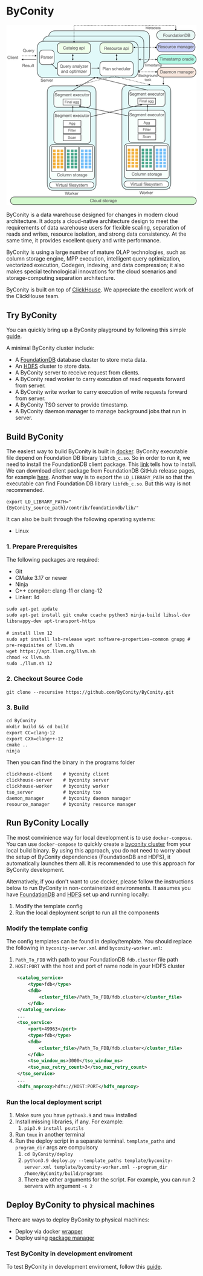 # ByConity

<p align="center">
    <img src="ByConity-architecture.png" alt="ByConity-architecture" width="800"/>
</p>

ByConity is a data warehouse designed for changes in modern cloud architecture. It adopts a cloud-native architecture design to meet the requirements of data warehouse users for flexible scaling, separation of reads and writes, resource isolation, and strong data consistency. At the same time, it provides excellent query and write performance.

ByConity is using a large number of mature OLAP technologies, such as column storage engine, MPP execution, intelligent query optimization, vectorized execution, Codegen, indexing, and data compression; it also makes special technological innovations for the cloud scenarios and storage-computing separation architecture.

ByConity is built on top of [ClickHouse](https://github.com/ClickHouse/ClickHouse). We appreciate the excellent work of the ClickHouse team.

## Try ByConity
You can quickly bring up a ByConity playground by following this simple [guide](https://github.com/ByConity/byconity-docker).

A minimal ByConity cluster include:
- A [FoundationDB](https://www.foundationdb.org/) database cluster to store meta data.
- An [HDFS](https://hadoop.apache.org/docs/r1.2.1/hdfs_design.html) cluster to store data.
- A ByConity server to receive request from clients.
- A ByConity read worker to carry execution of read requests forward from server.
- A ByConity write worker to carry execution of write requests forward from server.
- A ByConity TSO server to provide timestamp.
- A ByConity daemon manager to manage background jobs that run in server.


## Build ByConity
The easiest way to build ByConity is built in [docker](https://github.com/ByConity/ByConity/tree/master/docker/builder). ByConity executable file depend on Foundation DB library `libfdb_c.so`. So in order to run it, we need to install the FoundationDB client package. This [link](https://apple.github.io/foundationdb/getting-started-linux.html) tells how to install. We can download client package from FoundationDB GitHub release pages, for example [here](https://github.com/apple/foundationdb/releases/tag/7.1.0). Another way is to export the `LD_LIBRARY_PATH` so that the executable can find Foundation DB library `libfdb_c.so`. But this way is not recommended.
```
export LD_LIBRARY_PATH="{ByConity_source_path}/contrib/foundationdb/lib/"
```

It can also be built through the following operating systems:

- Linux

### 1. Prepare Prerequisites

The following packages are required:

- Git
- CMake 3.17 or newer
- Ninja
- C++ compiler: clang-11 or clang-12
- Linker: lld

```
sudo apt-get update
sudo apt-get install git cmake ccache python3 ninja-build libssl-dev libsnappy-dev apt-transport-https

# install llvm 12
sudo apt install lsb-release wget software-properties-common gnupg # pre-requisites of llvm.sh
wget https://apt.llvm.org/llvm.sh
chmod +x llvm.sh
sudo ./llvm.sh 12
```

### 2. Checkout Source Code

```
git clone --recursive https://github.com/ByConity/ByConity.git
```

### 3. Build

```
cd ByConity
mkdir build && cd build
export CC=clang-12
export CXX=clang++-12
cmake ..
ninja
```

Then you can find the binary in the programs folder

```
clickhouse-client    # byconity client
clickhouse-server    # byconity server
clickhouse-worker    # byconity worker
tso_server           # byconity tso
daemon_manager       # byconity daemon manager
resource_manager     # byconity resource manager
```

## Run ByConity Locally
The most convinience way for local development is to use `docker-compose`. You can use `docker-compose` to quickly create a [byconity cluster](/docker/local-deploy/README.md) from your local build binary. By using this approach, you do not need to worry about the setup of ByConity dependencies (FoundationDB and HDFS), it automatically launches them all. It is recommended to use this approach for ByConity development.

Alternatively, if you don't want to use docker, please follow the instructions below to run ByConity in non-containerized environments.  It assumes you have [FoundationDB](https://apple.github.io/foundationdb/local-dev.html) and [HDFS](https://hadoop.apache.org/docs/stable/hadoop-project-dist/hadoop-common/ClusterSetup.html) set up and running locally:
1. Modify the template config
2. Run the local deployment script to run all the components

### Modify the template config
The config templates can be found in deploy/template. You should replace the following in `byconity-server.xml` and `byconity-worker.xml`:
1. `Path_To_FDB` with path to your FoundationDB `fdb.cluster` file path
2. `HOST:PORT` with the host and port of name node in your HDFS cluster
```xml
    <catalog_service>
        <type>fdb</type>
        <fdb>
            <cluster_file>/Path_To_FDB/fdb.cluster</cluster_file>
        </fdb>
    </catalog_service>
    ...
    <tso_service>
        <port>49963</port>
        <type>fdb</type>
        <fdb>
            <cluster_file>/Path_To_FDB/fdb.cluster</cluster_file>
        </fdb>
        <tso_window_ms>3000</tso_window_ms>
        <tso_max_retry_count>3</tso_max_retry_count>
    </tso_service>
    ...
    <hdfs_nnproxy>hdfs://HOST:PORT</hdfs_nnproxy>

```

### Run the local deployment script
1. Make sure you have `python3.9` and `tmux` installed
2. Install missing libraries, if any. For example:
   1. `pip3.9 install psutils`
3. Run `tmux` in another terminal
4. Run the deploy script in a separate terminal. `template_paths` and `program_dir` args are compulsory
   1. `cd ByConity/deploy`
   2. `python3.9 deploy.py --template_paths template/byconity-server.xml template/byconity-worker.xml --program_dir /home/ByConity/build/programs`
   3. There are other arguments for the script. For example, you can run 2 servers with argument `-s 2`


## Deploy ByConity to physical machines
There are ways to deploy ByConity to physical machines:
- Deploy via docker [wrapper](https://github.com/ByConity/ByConity/tree/master/docker/executable_wrapper)
- Deploy using [package manager](https://github.com/ByConity/ByConity/tree/master/packages)

### Test ByConity in development enviroment
To test ByConity in development enviroment, follow this [guide](https://github.com/ByConity/ByConity/tree/master/Testing.md).

